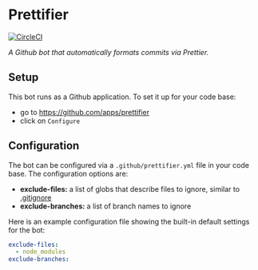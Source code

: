 # Prettifier

[![CircleCI](https://circleci.com/gh/kevgo/prettifier.svg?style=shield)](https://circleci.com/gh/kevgo/prettifier)

_A Github bot that automatically formats commits via Prettier._

## Setup

This bot runs as a Github application.
To set it up for your code base:

- go to https://github.com/apps/prettifier
- click on `Configure`

## Configuration

The bot can be configured via a `.github/prettifier.yml` file
in your code base.
The configuration options are:

- **exclude-files:** a list of globs that describe files to ignore,
  similar to [.gitignore](https://git-scm.com/docs/gitignore)
- **exclude-branches:** a list of branch names to ignore

Here is an example configuration file showing the built-in default settings for the bot:

```yml
exclude-files:
  - node_modules
exclude-branches:
```
